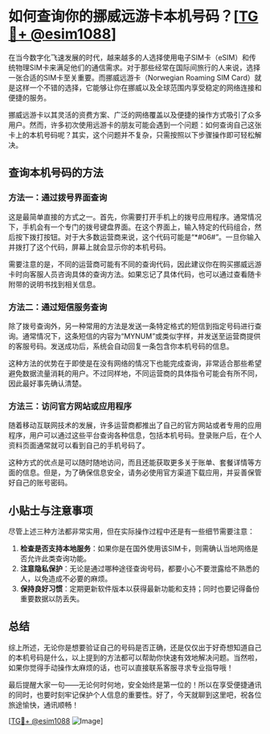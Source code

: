 # 如何查询你的挪威远游卡本机号码？[[TG💪+ @esim1088](https://t.me/s/esim1088)]

在当今数字化飞速发展的时代，越来越多的人选择使用电子SIM卡（eSIM）和传统物理SIM卡来满足他们的通信需求。对于那些经常在国际间旅行的人来说，选择一张合适的SIM卡至关重要。而挪威远游卡（Norwegian Roaming SIM Card）就是这样一个不错的选择，它能够让你在挪威以及全球范围内享受稳定的网络连接和便捷的服务。

挪威远游卡以其灵活的资费方案、广泛的网络覆盖以及便捷的操作方式吸引了众多用户。然而，许多初次使用远游卡的朋友可能会遇到一个问题：如何查询自己这张卡上的本机号码呢？其实，这个问题并不复杂，只需按照以下步骤操作即可轻松解决。

## 查询本机号码的方法

### 方法一：通过拨号界面查询

这是最简单直接的方式之一。首先，你需要打开手机上的拨号应用程序。通常情况下，手机会有一个专门的拨号键盘界面。在这个界面上，输入特定的代码组合，然后按下拨打按钮。对于大多数运营商来说，这个代码可能是“*#06#”。一旦你输入并拨打了这个代码，屏幕上就会显示你的本机号码。

需要注意的是，不同的运营商可能有不同的查询代码，因此建议你在购买挪威远游卡时向客服人员咨询具体的查询方法。如果忘记了具体代码，也可以通过查看随卡附带的说明书找到相关信息。

### 方法二：通过短信服务查询

除了拨号查询外，另一种常用的方法是发送一条特定格式的短信到指定号码进行查询。通常情况下，这条短信的内容为“MYNUM”或类似字样，并发送至运营商提供的客服号码。发送成功后，系统会自动回复一条包含你本机号码的信息。

这种方法的优势在于即使是在没有网络的情况下也能完成查询，非常适合那些希望避免数据流量消耗的用户。不过同样地，不同运营商的具体指令可能会有所不同，因此最好事先确认清楚。

### 方法三：访问官方网站或应用程序

随着移动互联网技术的发展，许多运营商都推出了自己的官方网站或者专用的应用程序，用户可以通过这些平台查询各种信息，包括本机号码。登录账户后，在个人资料页面通常就可以看到自己的手机号码了。

这种方式的优点是可以随时随地访问，而且还能获取更多关于账单、套餐详情等方面的信息。但是，为了确保信息安全，请务必使用官方渠道下载应用，并妥善保管好自己的账号密码。

## 小贴士与注意事项

尽管上述三种方法都非常实用，但在实际操作过程中还是有一些细节需要注意：

1. **检查是否支持本地服务**：如果你是在国外使用该SIM卡，则需确认当地网络是否允许此类查询功能。
2. **注意隐私保护**：无论是通过哪种途径查询号码，都要小心不要泄露给不熟悉的人，以免造成不必要的麻烦。
3. **保持良好习惯**：定期更新软件版本以获得最新功能和支持；同时也要记得备份重要数据以防丢失。

## 总结

综上所述，无论你是想要验证自己的号码是否正确，还是仅仅出于好奇想知道自己的本机号码是什么，以上提到的方法都可以帮助你快速有效地解决问题。当然啦，如果你觉得手动操作太麻烦的话，也可以直接联系客服寻求专业指导哦！

最后提醒大家一句——无论何时何地，安全始终是第一位的！所以在享受便捷通讯的同时，也要时刻牢记保护个人信息的重要性。好了，今天就聊到这里吧，祝各位旅途愉快，通讯顺畅！

[[TG💪+ @esim1088](https://t.me/s/esim1088) ![Image](https://i.postimg.cc/4NQfJmqS/Snipaste-2025-05-13-00-14-12.png)]